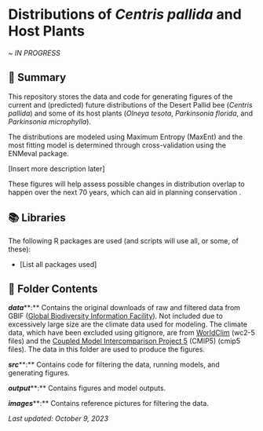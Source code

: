 # Distributions of *Centris pallida* and Host Plants

*\~ IN PROGRESS*

## 🐝 Summary

This repository stores the data and code for generating figures of the current and (predicted) future distributions of the Desert Pallid bee (*Centris pallida*) and some of its host plants (*Olneya tesota*, *Parkinsonia florida*, and *Parkinsonia microphylla*).

The distributions are modeled using Maximum Entropy (MaxEnt) and the most fitting model is determined through cross-validation using the ENMeval package.

[Insert more description later]

These figures will help assess possible changes in distribution overlap to happen over the next 70 years, which can aid in planning conservation .

## 📚 Libraries

The following R packages are used (and scripts will use all, or some, of these):

-   [List all packages used]

## 📂 Folder Contents

***data*****:** Contains the original downloads of raw and filtered data from GBIF ([Global Biodiversity Information Facility](https://www.gbif.org/)). Not included due to excessively large size are the climate data used for modeling. The climate data, which have been excluded using gitignore, are from [WorldClim](https://worldclim.org/) (wc2-5 files) and the [Coupled Model Intercomparison Project 5](https://esgf-node.llnl.gov/projects/cmip5/) (CMIP5) (cmip5 files). The data in this folder are used to produce the figures.

***src*****:** Contains code for filtering the data, running models, and generating figures.

***output*****:** Contains figures and model outputs.

***images*****:** Contains reference pictures for filtering the data.

*Last updated: October 9, 2023*
